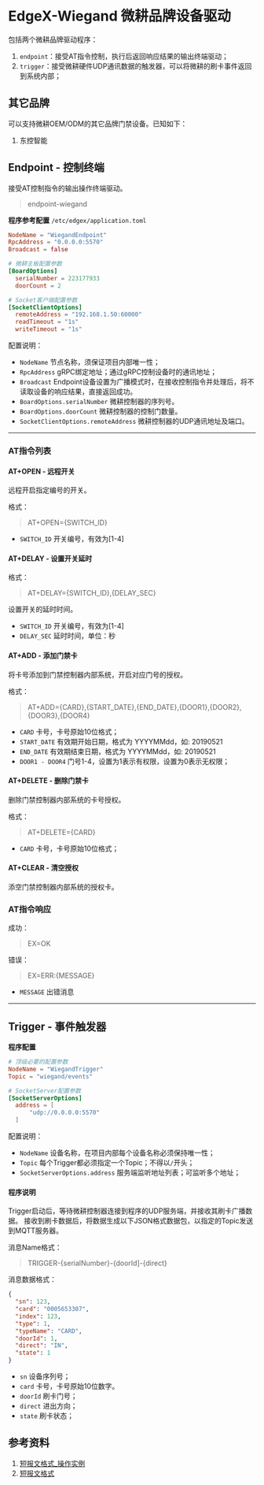 # EdgeX-Wiegand 微耕品牌设备驱动

包括两个微耕品牌驱动程序：

1. `endpoint`：接受AT指令控制，执行后返回响应结果的输出终端驱动；
1. `trigger`：接受微耕硬件UDP通讯数据的触发器，可以将微耕的刷卡事件返回到系统内部；

## 其它品牌

可以支持微耕OEM/ODM的其它品牌门禁设备。已知如下：

1. 东控智能

## Endpoint - 控制终端

接受AT控制指令的输出操作终端驱动。

> endpoint-wiegand

**程序参考配置** `/etc/edgex/application.toml`

```toml
NodeName = "WiegandEndpoint"
RpcAddress = "0.0.0.0:5570"
Broadcast = false

# 微耕主板配置参数
[BoardOptions]
  serialNumber = 223177933
  doorCount = 2

# Socket客户端配置参数
[SocketClientOptions]
  remoteAddress = "192.168.1.50:60000"
  readTimeout = "1s"
  writeTimeout = "1s"
```

配置说明：

- `NodeName` 节点名称，须保证项目内部唯一性；
- `RpcAddress` gRPC绑定地址；通过gRPC控制设备时的通讯地址；
- `Broadcast` Endpoint设备设置为广播模式时，在接收控制指令并处理后，将不读取设备的响应结果，直接返回成功。
- `BoardOptions.serialNumber` 微耕控制器的序列号。
- `BoardOptions.doorCount` 微耕控制器的控制门数量。
- `SocketClientOptions.remoteAddress` 微耕控制器的UDP通讯地址及端口。


----

### AT指令列表

#### AT+OPEN - 远程开关

远程开启指定编号的开关。

格式：

> AT+OPEN={SWITCH_ID} 

- `SWITCH_ID` 开关编号，有效为\[1-4\] 
    
#### AT+DELAY - 设置开关延时

格式：

> AT+DELAY={SWITCH_ID},{DELAY_SEC}
 
设置开关的延时时间。

- `SWITCH_ID` 开关编号，有效为\[1-4\]
- `DELAY_SEC` 延时时间，单位：秒

#### AT+ADD - 添加门禁卡

将卡号添加到门禁控制器内部系统，开启对应门号的授权。

格式：

> AT+ADD={CARD},{START_DATE},{END_DATE},{DOOR1},{DOOR2},{DOOR3},{DOOR4}

- `CARD` 卡号，卡号原始10位格式；
- `START_DATE` 有效期开始日期，格式为 YYYYMMdd，如: 20190521
- `END_DATE` 有效期结束日期，格式为 YYYYMMdd，如: 20190521
- `DOOR1 - DOOR4` 门号1-4，设置为1表示有权限，设置为0表示无权限；

#### AT+DELETE - 删除门禁卡

删除门禁控制器内部系统的卡号授权。

格式：

> AT+DELETE={CARD}

- `CARD` 卡号，卡号原始10位格式；

#### AT+CLEAR - 清空授权

添空门禁控制器内部系统的授权卡。

### AT指令响应

成功：

> EX=OK

错误：

> EX=ERR:{MESSAGE}

- `MESSAGE` 出错消息

----

## Trigger - 事件触发器

**程序配置**

```toml
# 顶级必要的配置参数
NodeName = "WiegandTrigger"
Topic = "wiegand/events"

# SocketServer配置参数
[SocketServerOptions]
  address = [
      "udp://0.0.0.0:5570"
  ]
```


配置说明：

- `NodeName` 设备名称，在项目内部每个设备名称必须保持唯一性；
- `Topic` 每个Trigger都必须指定一个Topic；不得以`/`开头；
- `SocketServerOptions.address` 服务端监听地址列表；可监听多个地址；

#### 程序说明

Trigger启动后，等待微耕控制器连接到程序的UDP服务端，并接收其刷卡广播数据。
接收到刷卡数据后，将数据生成以下JSON格式数据包，以指定的Topic发送到MQTT服务器。

消息Name格式：

> TRIGGER-{serialNumber}-{doorId]-{direct}

消息数据格式：

```json
{
  "sn": 123,
  "card": "0005653307",
  "index": 123,
  "type": 1,
  "typeName": "CARD",
  "doorId": 1,
  "direct": "IN",
  "state": 1
}
```

- `sn` 设备序列号；
- `card` 卡号，卡号原始10位数字。
- `doorId` 刷卡门号；
- `direct` 进出方向；
- `state` 刷卡状态；

## 参考资料

1. [短报文格式_操作实例](WG-proto-operator.pdf)
1. [短报文格式](WG-proto.pdf)


